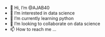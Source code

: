 - 👋 Hi, I’m @AJAB40
- 👀 I’m interested in data science
- 🌱 I’m currently learning python
- 💞️ I’m looking to collaborate on data science
- 📫 How to reach me ...

<!---
AJAB40/AJAB40 is a ✨ special ✨ repository because its `README.md` (this file) appears on your GitHub profile.
You can click the Preview link to take a look at your changes.
--->
